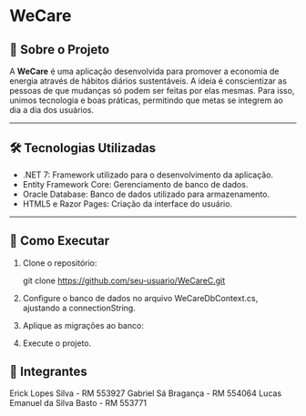 <h1>WeCare</h1>

<h2>📖 Sobre o Projeto</h2>

A <strong>WeCare</strong> é uma aplicação desenvolvida para promover a economia de energia através de hábitos diários sustentáveis. A ideia é conscientizar as pessoas de que mudanças só podem ser feitas por elas mesmas. Para isso, unimos tecnologia e boas práticas, permitindo que metas se integrem ao dia a dia dos usuários.

---

<h2>🛠️ Tecnologias Utilizadas</h2>

- .NET 7: Framework utilizado para o desenvolvimento da aplicação.
- Entity Framework Core: Gerenciamento de banco de dados.
- Oracle Database: Banco de dados utilizado para armazenamento.
- HTML5 e Razor Pages: Criação da interface do usuário.

---

<h2>🚀 Como Executar</h2>

1. Clone o repositório:
   
   git clone https://github.com/seu-usuario/WeCareC.git

2. Configure o banco de dados no arquivo WeCareDbContext.cs, ajustando a connectionString.

3. Aplique as migrações ao banco:

4. Execute o projeto.
 
<h2>👥 Integrantes</h2>
Erick Lopes Silva - RM 553927
Gabriel Sá Bragança - RM 554064
Lucas Emanuel da Silva Basto - RM 553771
 
